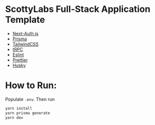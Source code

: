 # ScottyLabs Full-Stack Application Template

- [Next-Auth.js](https://next-auth.js.org)
- [Prisma](https://prisma.io)
- [TailwindCSS](https://tailwindcss.com)
- [tRPC](https://trpc.io)
- [Eslint](https://eslint.org/docs/latest/)
- [Prettier](https://prettier.io/docs/en/)
- [Husky](https://typicode.github.io/husky/#/)

# How to Run:

Populate `.env`. Then run

```bash
yarn install
yarn prisma generate
yarn dev
```
